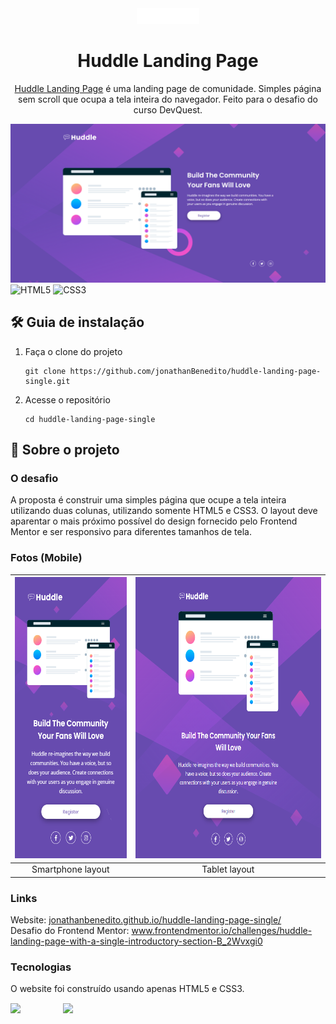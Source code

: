 <div align="center">
  <img alt="Logo" src="src/images/logo.svg" width="100" />
</div>
<h1 align="center">
  Huddle Landing Page
</h1>
<p align="center">
  <a href="https://jonathanbenedito.github.io/huddle-landing-page-single/" target="_blank">Huddle Landing Page</a> é uma landing page de comunidade. Simples página sem scroll que ocupa a tela inteira do navegador. Feito para o desafio do curso DevQuest.
</p>

![demo](design/desktop-layout.png)
![HTML5](https://img.shields.io/badge/html5-%23E34F26.svg?style=for-the-badge&logo=html5&logoColor=white)
![CSS3](https://img.shields.io/badge/css3-%231572B6.svg?style=for-the-badge&logo=css3&logoColor=white)

## 🛠 Guia de instalação

1. Faça o clone do projeto
    ```
    git clone https://github.com/jonathanBenedito/huddle-landing-page-single.git
    ```

2. Acesse o repositório
    ```
    cd huddle-landing-page-single
    ```

## 💬 Sobre o projeto

### O desafio

A proposta é construir uma simples página que ocupe a tela inteira utilizando duas colunas, utilizando somente HTML5 e CSS3. O layout deve aparentar o mais próximo possível do design fornecido pelo Frontend Mentor e ser
responsivo para diferentes tamanhos de tela.

### Fotos (Mobile)

| <img alt="news homepage mobile showcase" src="design/mobile-layout.png" height="450" />  | <img alt="news homepage mobile menu" src="design/tablet-layout.png" height="450"/> |
|:---:|:---:|
| Smartphone layout | Tablet layout |

### Links

Website: <a href="https://jonathanbenedito.github.io/huddle-landing-page-single/">jonathanbenedito.github.io/huddle-landing-page-single/</a><br />
Desafio do Frontend Mentor: <a href="https://www.frontendmentor.io/challenges/huddle-landing-page-with-a-single-introductory-section-B_2Wvxgi0">www.frontendmentor.io/challenges/huddle-landing-page-with-a-single-introductory-section-B_2Wvxgi0</a>

### Tecnologias

O website foi construído usando apenas HTML5 e CSS3.

<div style="display: flex; margin-top: 15px; gap: 20px;">
  <img src="https://cdn.jsdelivr.net/gh/devicons/devicon/icons/html5/html5-original-wordmark.svg" width="64" />
  <img src="https://cdn.jsdelivr.net/gh/devicons/devicon/icons/css3/css3-original-wordmark.svg" width="64" />
</div>

